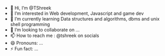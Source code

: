 - 👋 Hi, I’m @TShreek
- 👀 I’m interested in Web development, Javascript and game dev
- 🌱 I’m currently learning Data structures and algorithms, dbms and unix shell programming
- 💞️ I’m looking to collaborate on ...
- 📫 How to reach me : @tshreek on socials
- 😄 Pronouns: ...
- ⚡ Fun fact: ...

<!---
TShreek/TShreek is a ✨ special ✨ repository because its `README.md` (this file) appears on your GitHub profile.
You can click the Preview link to take a look at your changes.
--->
